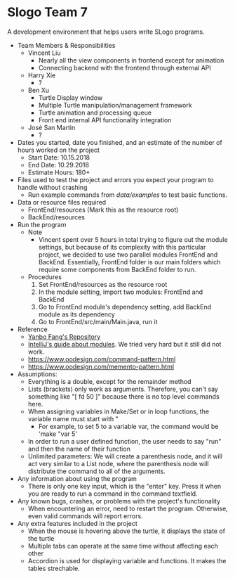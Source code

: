 # Slogo Team 7

A development environment that helps users write SLogo programs.

* Team Members & Responsibilities
    * Vincent Liu
        * Nearly all the view components in frontend except for animation
        * Connecting backend with the frontend through external API
    * Harry Xie
        * ?
    * Ben Xu
        * Turtle Display window
        * Multiple Turtle manipulation/management framework
        * Turtle animation and processing queue
        * Front end internal API functionality integration
    * José San Martin
        * ?
* Dates you started, date you finished, and an estimate of the number of hours worked on the project
    * Start Date: 10.15.2018
    * End Date: 10.29.2018
    * Estimate Hours: 180+
* Files used to test the project and errors you expect your program to handle without crashing
    * Run example commands from _data/examples_ to test basic functions.
* Data or resource files required
    * FrontEnd/resources (Mark this as the resource root)
    * BackEnd/resources
* Run the program
    * Note
        * Vincent spent over 5 hours in total trying to figure out the module settings,
        but because of its complexity with this particular project, we decided to use two parallel 
        modules FrontEnd and BackEnd. Essentially, FrontEnd folder is our main folders which require some
        components from BackEnd folder to run.
    * Procedures
        1. Set FrontEnd/resources as the resource root
        2. In the module setting, import two modules: FrontEnd and BackEnd
        3. Go to FrontEnd module's dependency setting, add BackEnd module as its dependency
        4. Go to FrontEnd/src/main/Main.java, run it
* Reference
    * [Yanbo Fang's Repository](https://github.com/yanbofang/slogo/tree/master/src)
    * [IntelliJ's guide about modules](https://www.jetbrains.com/help/idea/creating-and-managing-modules.html). We tried
    very hard but it still did not work.
    * https://www.oodesign.com/command-pattern.html
    * https://www.oodesign.com/memento-pattern.html
* Assumptions:
    * Everything is a double, except for the remainder method
    * Lists (brackets) only work as arguments. Therefore, you can't say something like "[ fd 50 ]" because there is no top level commands here.
    * When assigning variables in Make/Set or in loop functions, the variable name must start with "
        * For example, to set 5 to a variable var, the command would be 'make "var 5'
    * In order to run a user defined function, the user needs to say "run" and then the name of their function
    * Unlimited parameters: We will create a parenthesis node, and it will act very similar to a
    List node, where the parenthesis node will distribute the command to all of the arguments.
* Any information about using the program
    * There is only one key input, which is the "enter" key. Press it when you are ready to run a command in the command textfield.
* Any known bugs, crashes, or problems with the project's functionality
    * When encountering an error, need to restart the program. Otherwise, even valid commands will report errors.
* Any extra features included in the project
    * When the mouse is hovering above the turtle, it displays the state of the turtle
    * Multiple tabs can operate at the same time without affecting each other
    * Accordion is used for displaying variable and functions. It makes the tables strechable.
